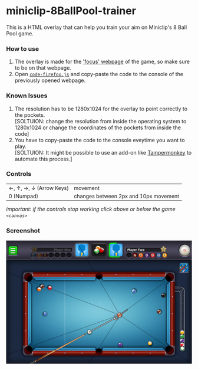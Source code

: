 # miniclip-8BallPool-trainer
This is a HTML overlay that can help you train your aim on Miniclip's 8 Ball Pool game.

### How to use
1. The overlay is made for the ['focus' webpage](https://www.miniclip.com/games/8-ball-pool-multiplayer/en/focus/) of the game, so make sure to be on that webpage.
2. Open [`code-firefox.js`](https://raw.githubusercontent.com/daniel-barbu/8-Ball-Pool-trainer/master/code-firefox.js) and copy-paste the code to the console of the previously opened webpage.

### Known Issues
1. The resolution has to be 1280x1024 for the overlay to point correctly to the pockets.  
[SOLTUION: change the resolution from inside the operating system to 1280x1024 or change the coordinates of the pockets from inside the code]
2. You have to copy-paste the code to the console eveytime you want to play.  
[SOLTUION: It might be possible to use an add-on like [Tampermonkey](https://www.tampermonkey.net/) to automate this process.]

### Controls
|                                   |          |
|:----------------------------------|:---------|
| ←, ↑, →, ↓ (Arrow Keys) | movement |
| 0 (Numpad)                        | changes between 2px and 10px movement |

*important: if the controls stop working click above or below the game `<canvas>`*

### Screenshot
![screenshot not loaded correctly](/screenshot.png)
